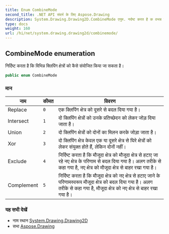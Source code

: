 ```yaml
---
title: Enum CombineMode
second_title: .NET API संदर्भ के लिए Aspose.Drawing
description: System.Drawing.Drawing2D.CombineMode एनुम. नर्दष्ट करत है क वभन्न क्लपंग क्षेत्रं क कैसे संयजत कय ज सकत है
type: docs
weight: 160
url: /hi/net/system.drawing.drawing2d/combinemode/
---
```

## CombineMode enumeration

निर्दिष्ट करता है कि विभिन्न क्लिपिंग क्षेत्रों को कैसे संयोजित किया जा सकता है।

```csharp
public enum CombineMode
```

### मान

| नाम | कीमत | विवरण |
| --- | --- | --- |
| Replace | `0` | एक क्लिपिंग क्षेत्र को दूसरे से बदल दिया गया है। |
| Intersect | `1` | दो क्लिपिंग क्षेत्रों को उनके प्रतिच्छेदन को लेकर जोड़ दिया जाता है। |
| Union | `2` | दो क्लिपिंग क्षेत्रों को दोनों का मिलन करके जोड़ा जाता है। |
| Xor | `3` | दो क्लिपिंग क्षेत्र केवल एक या दूसरे क्षेत्र से घिरे क्षेत्रों को लेकर संयुक्त होते हैं, लेकिन दोनों नहीं। |
| Exclude | `4` | निर्दिष्ट करता है कि मौजूदा क्षेत्र को मौजूदा क्षेत्र से हटाए जा रहे नए क्षेत्र के परिणाम से बदल दिया गया है। अलग तरीके से कहा गया है, नए क्षेत्र को मौजूदा क्षेत्र से बाहर रखा गया है। |
| Complement | `5` | निर्दिष्ट करता है कि मौजूदा क्षेत्र को नए क्षेत्र से हटाए जाने के परिणामस्वरूप मौजूदा क्षेत्र को बदल दिया गया है। अलग तरीके से कहा गया है, मौजूदा क्षेत्र को नए क्षेत्र से बाहर रखा गया है। |

### यह सभी देखें

* नाम स्थान [System.Drawing.Drawing2D](../../system.drawing.drawing2d/)
* सभा [Aspose.Drawing](../../)


